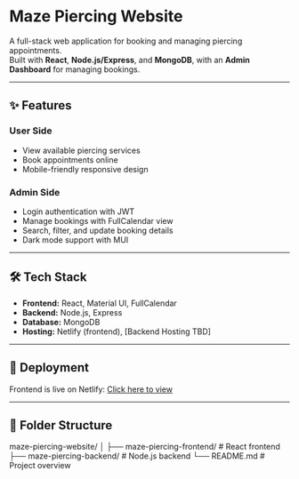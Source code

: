 # Maze Piercing Website

A full-stack web application for booking and managing piercing appointments.  
Built with **React**, **Node.js/Express**, and **MongoDB**, with an **Admin Dashboard** for managing bookings.

---

## ✨ Features

### User Side
- View available piercing services
- Book appointments online
- Mobile-friendly responsive design

### Admin Side
- Login authentication with JWT
- Manage bookings with FullCalendar view
- Search, filter, and update booking details
- Dark mode support with MUI

---

## 🛠️ Tech Stack
- **Frontend:** React, Material UI, FullCalendar
- **Backend:** Node.js, Express
- **Database:** MongoDB
- **Hosting:** Netlify (frontend), [Backend Hosting TBD]

---

## 🚀 Deployment
Frontend is live on Netlify: [Click here to view](https://bloodandthornofmaze.netlify.app/)

---

## 📂 Folder Structure
maze-piercing-website/
│
├── maze-piercing-frontend/ # React frontend
├── maze-piercing-backend/ # Node.js backend
└── README.md # Project overview

